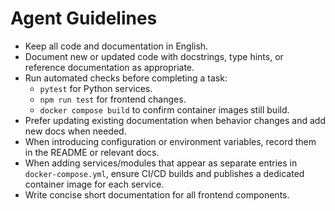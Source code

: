 # Agent Guidelines

- Keep all code and documentation in English.
- Document new or updated code with docstrings, type hints, or reference documentation as appropriate.
- Run automated checks before completing a task:
  - `pytest` for Python services.
  - `npm run test` for frontend changes.
  - `docker compose build` to confirm container images still build.
- Prefer updating existing documentation when behavior changes and add new docs when needed.
- When introducing configuration or environment variables, record them in the README or relevant docs.
- When adding services/modules that appear as separate entries in `docker-compose.yml`, ensure CI/CD builds and publishes a dedicated container image for each service.
- Write concise short documentation for all frontend components.